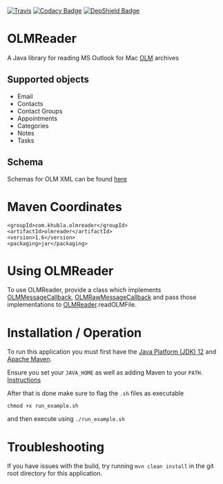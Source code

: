 [![Travis](https://travis-ci.org/teverett/OLMReader.svg?branch=master)](https://travis-ci.org/teverett/OLMReader)
[![Codacy Badge](https://api.codacy.com/project/badge/Grade/7c1ef374e6fb42408e915a849c498798)](https://www.codacy.com/app/teverett/OLMReader?utm_source=github.com&amp;utm_medium=referral&amp;utm_content=teverett/OLMReader&amp;utm_campaign=Badge_Grade)
[![DepShield Badge](https://depshield.sonatype.org/badges/teverett/OLMReader/depshield.svg)](https://depshield.github.io)

# OLMReader

A Java library for reading MS Outlook for Mac [OLM](https://support.office.com/en-us/article/Export-or-manually-archive-Outlook-items-281a62bf-cc42-46b1-9ad5-6bda80ca3106) archives

## Supported objects

* Email
* Contacts
* Contact Groups
* Appointments
* Categories
* Notes
* Tasks

## Schema

Schemas for OLM XML can be found [here](https://github.com/teverett/OLMReader/blob/master/src/main/resources/schema/)

# Maven Coordinates

```
<groupId>com.khubla.olmreader</groupId>
<artifactId>olmreader</artifactId>
<version>1.6</version>
<packaging>jar</packaging>
```

# Using OLMReader

To use OLMReader, provide a class which implements [OLMMessageCallback](https://github.com/teverett/OLMReader/blob/master/src/main/java/com/khubla/olmreader/olm/OLMMessageCallback.java), [OLMRawMessageCallback](https://github.com/teverett/OLMReader/blob/master/src/main/java/com/khubla/olmreader/olm/OLMRawMessageCallback.java) and pass those implementations to [OLMReader](https://github.com/teverett/OLMReader/blob/master/src/main/java/com/khubla/olmreader/olm/OLMFile.java).readOLMFile.

# Installation / Operation

To run this application you must first have the [Java Platform (JDK) 12](https://www.oracle.com/technetwork/java/javase/downloads/jdk12-downloads-5295953.html) and [Apache Maven](https://maven.apache.org/).

Ensure you set your `JAVA_HOME` as well as adding Maven to your `PATH`. [Instructions](https://maven.apache.org/install.html)

After that is done make sure to flag the `.sh` files as executable 

``` 
chmod +x run_example.sh
```

and then execute using `./run_example.sh`

# Troubleshooting

If you have issues with the build, try running `mvn clean install` in the git root directory for this application.